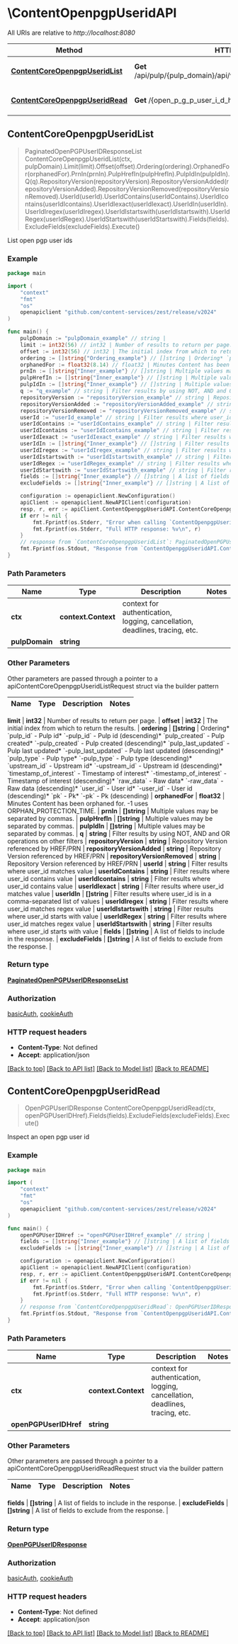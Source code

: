 # \ContentOpenpgpUseridAPI

All URIs are relative to *http://localhost:8080*

Method | HTTP request | Description
------------- | ------------- | -------------
[**ContentCoreOpenpgpUseridList**](ContentOpenpgpUseridAPI.md#ContentCoreOpenpgpUseridList) | **Get** /api/pulp/{pulp_domain}/api/v3/content/core/openpgp_userid/ | List open pgp user ids
[**ContentCoreOpenpgpUseridRead**](ContentOpenpgpUseridAPI.md#ContentCoreOpenpgpUseridRead) | **Get** /{open_p_g_p_user_i_d_href} | Inspect an open pgp user id



## ContentCoreOpenpgpUseridList

> PaginatedOpenPGPUserIDResponseList ContentCoreOpenpgpUseridList(ctx, pulpDomain).Limit(limit).Offset(offset).Ordering(ordering).OrphanedFor(orphanedFor).PrnIn(prnIn).PulpHrefIn(pulpHrefIn).PulpIdIn(pulpIdIn).Q(q).RepositoryVersion(repositoryVersion).RepositoryVersionAdded(repositoryVersionAdded).RepositoryVersionRemoved(repositoryVersionRemoved).UserId(userId).UserIdContains(userIdContains).UserIdIcontains(userIdIcontains).UserIdIexact(userIdIexact).UserIdIn(userIdIn).UserIdIregex(userIdIregex).UserIdIstartswith(userIdIstartswith).UserIdRegex(userIdRegex).UserIdStartswith(userIdStartswith).Fields(fields).ExcludeFields(excludeFields).Execute()

List open pgp user ids



### Example

```go
package main

import (
	"context"
	"fmt"
	"os"
	openapiclient "github.com/content-services/zest/release/v2024"
)

func main() {
	pulpDomain := "pulpDomain_example" // string | 
	limit := int32(56) // int32 | Number of results to return per page. (optional)
	offset := int32(56) // int32 | The initial index from which to return the results. (optional)
	ordering := []string{"Ordering_example"} // []string | Ordering* `pulp_id` - Pulp id* `-pulp_id` - Pulp id (descending)* `pulp_created` - Pulp created* `-pulp_created` - Pulp created (descending)* `pulp_last_updated` - Pulp last updated* `-pulp_last_updated` - Pulp last updated (descending)* `pulp_type` - Pulp type* `-pulp_type` - Pulp type (descending)* `upstream_id` - Upstream id* `-upstream_id` - Upstream id (descending)* `timestamp_of_interest` - Timestamp of interest* `-timestamp_of_interest` - Timestamp of interest (descending)* `raw_data` - Raw data* `-raw_data` - Raw data (descending)* `user_id` - User id* `-user_id` - User id (descending)* `pk` - Pk* `-pk` - Pk (descending) (optional)
	orphanedFor := float32(8.14) // float32 | Minutes Content has been orphaned for. -1 uses ORPHAN_PROTECTION_TIME. (optional)
	prnIn := []string{"Inner_example"} // []string | Multiple values may be separated by commas. (optional)
	pulpHrefIn := []string{"Inner_example"} // []string | Multiple values may be separated by commas. (optional)
	pulpIdIn := []string{"Inner_example"} // []string | Multiple values may be separated by commas. (optional)
	q := "q_example" // string | Filter results by using NOT, AND and OR operations on other filters (optional)
	repositoryVersion := "repositoryVersion_example" // string | Repository Version referenced by HREF/PRN (optional)
	repositoryVersionAdded := "repositoryVersionAdded_example" // string | Repository Version referenced by HREF/PRN (optional)
	repositoryVersionRemoved := "repositoryVersionRemoved_example" // string | Repository Version referenced by HREF/PRN (optional)
	userId := "userId_example" // string | Filter results where user_id matches value (optional)
	userIdContains := "userIdContains_example" // string | Filter results where user_id contains value (optional)
	userIdIcontains := "userIdIcontains_example" // string | Filter results where user_id contains value (optional)
	userIdIexact := "userIdIexact_example" // string | Filter results where user_id matches value (optional)
	userIdIn := []string{"Inner_example"} // []string | Filter results where user_id is in a comma-separated list of values (optional)
	userIdIregex := "userIdIregex_example" // string | Filter results where user_id matches regex value (optional)
	userIdIstartswith := "userIdIstartswith_example" // string | Filter results where user_id starts with value (optional)
	userIdRegex := "userIdRegex_example" // string | Filter results where user_id matches regex value (optional)
	userIdStartswith := "userIdStartswith_example" // string | Filter results where user_id starts with value (optional)
	fields := []string{"Inner_example"} // []string | A list of fields to include in the response. (optional)
	excludeFields := []string{"Inner_example"} // []string | A list of fields to exclude from the response. (optional)

	configuration := openapiclient.NewConfiguration()
	apiClient := openapiclient.NewAPIClient(configuration)
	resp, r, err := apiClient.ContentOpenpgpUseridAPI.ContentCoreOpenpgpUseridList(context.Background(), pulpDomain).Limit(limit).Offset(offset).Ordering(ordering).OrphanedFor(orphanedFor).PrnIn(prnIn).PulpHrefIn(pulpHrefIn).PulpIdIn(pulpIdIn).Q(q).RepositoryVersion(repositoryVersion).RepositoryVersionAdded(repositoryVersionAdded).RepositoryVersionRemoved(repositoryVersionRemoved).UserId(userId).UserIdContains(userIdContains).UserIdIcontains(userIdIcontains).UserIdIexact(userIdIexact).UserIdIn(userIdIn).UserIdIregex(userIdIregex).UserIdIstartswith(userIdIstartswith).UserIdRegex(userIdRegex).UserIdStartswith(userIdStartswith).Fields(fields).ExcludeFields(excludeFields).Execute()
	if err != nil {
		fmt.Fprintf(os.Stderr, "Error when calling `ContentOpenpgpUseridAPI.ContentCoreOpenpgpUseridList``: %v\n", err)
		fmt.Fprintf(os.Stderr, "Full HTTP response: %v\n", r)
	}
	// response from `ContentCoreOpenpgpUseridList`: PaginatedOpenPGPUserIDResponseList
	fmt.Fprintf(os.Stdout, "Response from `ContentOpenpgpUseridAPI.ContentCoreOpenpgpUseridList`: %v\n", resp)
}
```

### Path Parameters


Name | Type | Description  | Notes
------------- | ------------- | ------------- | -------------
**ctx** | **context.Context** | context for authentication, logging, cancellation, deadlines, tracing, etc.
**pulpDomain** | **string** |  | 

### Other Parameters

Other parameters are passed through a pointer to a apiContentCoreOpenpgpUseridListRequest struct via the builder pattern


Name | Type | Description  | Notes
------------- | ------------- | ------------- | -------------

 **limit** | **int32** | Number of results to return per page. | 
 **offset** | **int32** | The initial index from which to return the results. | 
 **ordering** | **[]string** | Ordering* &#x60;pulp_id&#x60; - Pulp id* &#x60;-pulp_id&#x60; - Pulp id (descending)* &#x60;pulp_created&#x60; - Pulp created* &#x60;-pulp_created&#x60; - Pulp created (descending)* &#x60;pulp_last_updated&#x60; - Pulp last updated* &#x60;-pulp_last_updated&#x60; - Pulp last updated (descending)* &#x60;pulp_type&#x60; - Pulp type* &#x60;-pulp_type&#x60; - Pulp type (descending)* &#x60;upstream_id&#x60; - Upstream id* &#x60;-upstream_id&#x60; - Upstream id (descending)* &#x60;timestamp_of_interest&#x60; - Timestamp of interest* &#x60;-timestamp_of_interest&#x60; - Timestamp of interest (descending)* &#x60;raw_data&#x60; - Raw data* &#x60;-raw_data&#x60; - Raw data (descending)* &#x60;user_id&#x60; - User id* &#x60;-user_id&#x60; - User id (descending)* &#x60;pk&#x60; - Pk* &#x60;-pk&#x60; - Pk (descending) | 
 **orphanedFor** | **float32** | Minutes Content has been orphaned for. -1 uses ORPHAN_PROTECTION_TIME. | 
 **prnIn** | **[]string** | Multiple values may be separated by commas. | 
 **pulpHrefIn** | **[]string** | Multiple values may be separated by commas. | 
 **pulpIdIn** | **[]string** | Multiple values may be separated by commas. | 
 **q** | **string** | Filter results by using NOT, AND and OR operations on other filters | 
 **repositoryVersion** | **string** | Repository Version referenced by HREF/PRN | 
 **repositoryVersionAdded** | **string** | Repository Version referenced by HREF/PRN | 
 **repositoryVersionRemoved** | **string** | Repository Version referenced by HREF/PRN | 
 **userId** | **string** | Filter results where user_id matches value | 
 **userIdContains** | **string** | Filter results where user_id contains value | 
 **userIdIcontains** | **string** | Filter results where user_id contains value | 
 **userIdIexact** | **string** | Filter results where user_id matches value | 
 **userIdIn** | **[]string** | Filter results where user_id is in a comma-separated list of values | 
 **userIdIregex** | **string** | Filter results where user_id matches regex value | 
 **userIdIstartswith** | **string** | Filter results where user_id starts with value | 
 **userIdRegex** | **string** | Filter results where user_id matches regex value | 
 **userIdStartswith** | **string** | Filter results where user_id starts with value | 
 **fields** | **[]string** | A list of fields to include in the response. | 
 **excludeFields** | **[]string** | A list of fields to exclude from the response. | 

### Return type

[**PaginatedOpenPGPUserIDResponseList**](PaginatedOpenPGPUserIDResponseList.md)

### Authorization

[basicAuth](../README.md#basicAuth), [cookieAuth](../README.md#cookieAuth)

### HTTP request headers

- **Content-Type**: Not defined
- **Accept**: application/json

[[Back to top]](#) [[Back to API list]](../README.md#documentation-for-api-endpoints)
[[Back to Model list]](../README.md#documentation-for-models)
[[Back to README]](../README.md)


## ContentCoreOpenpgpUseridRead

> OpenPGPUserIDResponse ContentCoreOpenpgpUseridRead(ctx, openPGPUserIDHref).Fields(fields).ExcludeFields(excludeFields).Execute()

Inspect an open pgp user id



### Example

```go
package main

import (
	"context"
	"fmt"
	"os"
	openapiclient "github.com/content-services/zest/release/v2024"
)

func main() {
	openPGPUserIDHref := "openPGPUserIDHref_example" // string | 
	fields := []string{"Inner_example"} // []string | A list of fields to include in the response. (optional)
	excludeFields := []string{"Inner_example"} // []string | A list of fields to exclude from the response. (optional)

	configuration := openapiclient.NewConfiguration()
	apiClient := openapiclient.NewAPIClient(configuration)
	resp, r, err := apiClient.ContentOpenpgpUseridAPI.ContentCoreOpenpgpUseridRead(context.Background(), openPGPUserIDHref).Fields(fields).ExcludeFields(excludeFields).Execute()
	if err != nil {
		fmt.Fprintf(os.Stderr, "Error when calling `ContentOpenpgpUseridAPI.ContentCoreOpenpgpUseridRead``: %v\n", err)
		fmt.Fprintf(os.Stderr, "Full HTTP response: %v\n", r)
	}
	// response from `ContentCoreOpenpgpUseridRead`: OpenPGPUserIDResponse
	fmt.Fprintf(os.Stdout, "Response from `ContentOpenpgpUseridAPI.ContentCoreOpenpgpUseridRead`: %v\n", resp)
}
```

### Path Parameters


Name | Type | Description  | Notes
------------- | ------------- | ------------- | -------------
**ctx** | **context.Context** | context for authentication, logging, cancellation, deadlines, tracing, etc.
**openPGPUserIDHref** | **string** |  | 

### Other Parameters

Other parameters are passed through a pointer to a apiContentCoreOpenpgpUseridReadRequest struct via the builder pattern


Name | Type | Description  | Notes
------------- | ------------- | ------------- | -------------

 **fields** | **[]string** | A list of fields to include in the response. | 
 **excludeFields** | **[]string** | A list of fields to exclude from the response. | 

### Return type

[**OpenPGPUserIDResponse**](OpenPGPUserIDResponse.md)

### Authorization

[basicAuth](../README.md#basicAuth), [cookieAuth](../README.md#cookieAuth)

### HTTP request headers

- **Content-Type**: Not defined
- **Accept**: application/json

[[Back to top]](#) [[Back to API list]](../README.md#documentation-for-api-endpoints)
[[Back to Model list]](../README.md#documentation-for-models)
[[Back to README]](../README.md)

